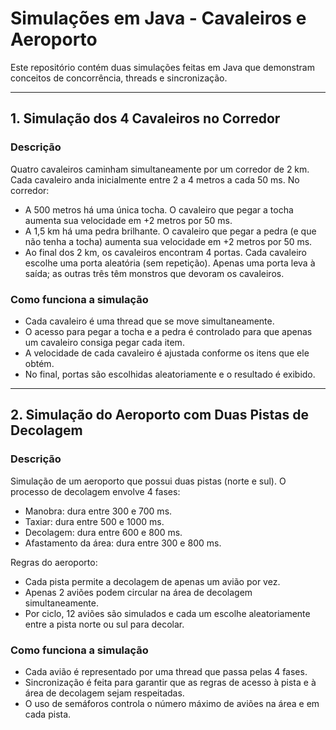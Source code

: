 # Simulações em Java - Cavaleiros e Aeroporto

Este repositório contém duas simulações feitas em Java que demonstram conceitos de concorrência, threads e sincronização.

---

## 1. Simulação dos 4 Cavaleiros no Corredor

### Descrição

Quatro cavaleiros caminham simultaneamente por um corredor de 2 km. Cada cavaleiro anda inicialmente entre 2 a 4 metros a cada 50 ms. No corredor:

- A 500 metros há uma única tocha. O cavaleiro que pegar a tocha aumenta sua velocidade em +2 metros por 50 ms.
- A 1,5 km há uma pedra brilhante. O cavaleiro que pegar a pedra (e que não tenha a tocha) aumenta sua velocidade em +2 metros por 50 ms.
- Ao final dos 2 km, os cavaleiros encontram 4 portas. Cada cavaleiro escolhe uma porta aleatória (sem repetição). Apenas uma porta leva à saída; as outras três têm monstros que devoram os cavaleiros.

### Como funciona a simulação

- Cada cavaleiro é uma thread que se move simultaneamente.
- O acesso para pegar a tocha e a pedra é controlado para que apenas um cavaleiro consiga pegar cada item.
- A velocidade de cada cavaleiro é ajustada conforme os itens que ele obtém.
- No final, portas são escolhidas aleatoriamente e o resultado é exibido.

---

## 2. Simulação do Aeroporto com Duas Pistas de Decolagem

### Descrição

Simulação de um aeroporto que possui duas pistas (norte e sul). O processo de decolagem envolve 4 fases:

- Manobra: dura entre 300 e 700 ms.
- Taxiar: dura entre 500 e 1000 ms.
- Decolagem: dura entre 600 e 800 ms.
- Afastamento da área: dura entre 300 e 800 ms.

Regras do aeroporto:

- Cada pista permite a decolagem de apenas um avião por vez.
- Apenas 2 aviões podem circular na área de decolagem simultaneamente.
- Por ciclo, 12 aviões são simulados e cada um escolhe aleatoriamente entre a pista norte ou sul para decolar.

### Como funciona a simulação

- Cada avião é representado por uma thread que passa pelas 4 fases.
- Sincronização é feita para garantir que as regras de acesso à pista e à área de decolagem sejam respeitadas.
- O uso de semáforos controla o número máximo de aviões na área e em cada pista.
